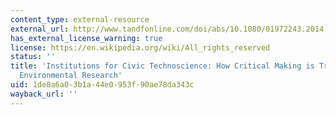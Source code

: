 ```yaml
---
content_type: external-resource
external_url: http://www.tandfonline.com/doi/abs/10.1080/01972243.2014.875783
has_external_license_warning: true
license: https://en.wikipedia.org/wiki/All_rights_reserved
status: ''
title: 'Institutions for Civic Technoscience: How Critical Making is Transforming
  Environmental Research'
uid: 1de8a6a0-3b1a-44e0-953f-90ae78da343c
wayback_url: ''
---
```

